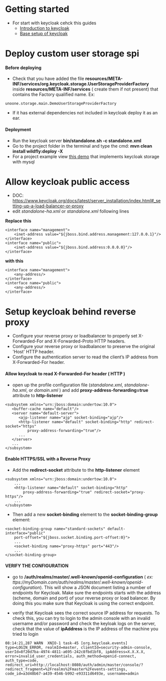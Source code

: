 # Getting started

- For start with keycloak cehck this guides
	- [Introduction to keycloak](https://www.thomasvitale.com/introducing-keycloak-identity-access-management/)
	- [Base setup of keycloak](https://www.thomasvitale.com/keycloak-configuration-authentication-authorisation/)

# Deploy custom user storage spi

#### Before deploying

- Check that you have added the file **resources/META-INF/services/org.keycloak.storage.UserStorageProviderFactory** inside **resources/META-INF/services** ( create them if not present) that contains the Factory qualified name. Ex:
```
unoone.storage.main.DemoUserStorageProviderFactory
```

- If it has external dependencies not included in keycloak deploy it as an ear.

#### Deployment

- Run the keycloak server **bin/standalone.sh -c standalone.xml**
- Go to the project folder in the terminal and type the cmd: **mvn clean install wildfly:deploy -X**
- For a project example view [this demo](https://github.com/Linch1/Keycloak-user-storage-demo-mysql) that implements keycloak storage with mysql


# Allow keycloak public access
- DOC: https://www.keycloak.org/docs/latest/server_installation/index.html#_setting-up-a-load-balancer-or-proxy
- edit *standalone-ha.xml* or *standalone.xml* following lines

**Replace this**
```
<interface name="management">
	<inet-address value="${jboss.bind.address.management:127.0.0.1}"/>
</interface>
<interface name="public">
	<inet-address value="${jboss.bind.address:0.0.0.0}"/>
</interface>
```

**with this**
```
<interface name="management">
	<any-address/>
</interface>
<interface name="public">
	<any-address/>
</interface>
```

# Setup keycloak behind reverse proxy

- Configure your reverse proxy or loadbalancer to properly set X-Forwarded-For and X-Forwarded-Proto HTTP headers.
- Configure your reverse proxy or loadbalancer to preserve the original 'Host' HTTP header.
- Configure the authentication server to read the client’s IP address from X-Forwarded-For header.


#### Allow keycloak to read X-Forwarded-For header ( HTTP ) 
- open up the profile configuration file (*standalone.xml*, *standalone-ha.xml*, or *domain.xml* ) and add **proxy-address-forwarding=true** attribute to **http-listener**
```
<subsystem xmlns="urn:jboss:domain:undertow:10.0">
   <buffer-cache name="default"/>
   <server name="default-server">
      <ajp-listener name="ajp" socket-binding="ajp"/>
      <http-listener name="default" socket-binding="http" redirect-socket="https"
          proxy-address-forwarding="true"/>
      ...
   </server>
   ...
</subsystem>
```

#### Enable HTTPS/SSL with a Reverse Proxy

- Add the **redirect-socket** attribute to the **http-listener** element
```
<subsystem xmlns="urn:jboss:domain:undertow:10.0">
    ...
    <http-listener name="default" socket-binding="http"
        proxy-address-forwarding="true" redirect-socket="proxy-https"/>
    ...
</subsystem>
```

- Then add a new **socket-binding** element to the **socket-binding-group** element:
```
<socket-binding-group name="standard-sockets" default-interface="public"
    port-offset="${jboss.socket.binding.port-offset:0}">
    ...
    <socket-binding name="proxy-https" port="443"/>
    ...
</socket-binding-group>
```

#### VERIFY THE CONFIGURATION

- go to **/auth/realms/master/.well-known/openid-configuration** ( _ex: ttps://myDomain.com/auth/realms/master/.well-known/openid-configuration_). This will show a JSON document listing a number of endpoints for Keycloak. Make sure the endpoints starts with the address (scheme, domain and port) of your reverse proxy or load balancer. By doing this you make sure that Keycloak is using the correct endpoint.


- verify that Keycloak sees the correct source IP address for requests. To check this, you can try to login to the admin console with an invalid username and/or password and check the keyloak logs on the server, check that the value of **ipAddress** is the IP address of the machine you tried to login
```
08:14:21,287 WARN  XNIO-1 task-45 [org.keycloak.events] type=LOGIN_ERROR, realmId=master, clientId=security-admin-console, userId=8f20d7ba-4974-4811-a695-242c8fbd1bf8, ipAddress=X.X.X.X, error=invalid_user_credentials, auth_method=openid-connect, auth_type=code, redirect_uri=http://localhost:8080/auth/admin/master/console/?redirect_fragment=%2Frealms%2Fmaster%2Fevents-settings, code_id=a3d48b67-a439-4546-b992-e93311d6493e, username=admin
```
